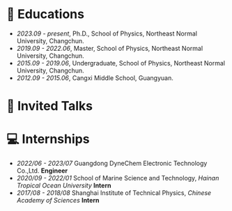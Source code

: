 
# 📖 Educations
- *2023.09 - present*, Ph.D., School of Physics, Northeast Normal University, Changchun.
- *2019.09 - 2022.06*, Master, School of Physics, Northeast Normal University, Changchun.
- *2015.09 - 2019.06*, Undergraduate, School of Physics, Northeast Normal University, Changchun.
- *2012.09 - 2015.06*, Cangxi Middle School, Guangyuan.

# 💬 Invited Talks


# 💻 Internships
- *2022/06 - 2023/07*  Guangdong DyneChem Electronic Technology Co.,Ltd. **Engineer**
- *2020/09 - 2022/01*  School of Marine Science and Technology, *Hainan Tropical Ocean University* **Intern**
- *2017/08 - 2018/08*  Shanghai Institute of Technical Physics, *Chinese Academy of Sciences* **Intern**